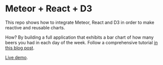 # Meteor + React + D3
This repo shows how to integrate Meteor, React and D3 in order to make reactive and reusable charts.

How? By building a full application that exhibits a bar chart of how many beers you had in each day of the week. Follow a comprehensive tutorial [in this blog post](http://rafaelquintanilha.com/real-time-charts-with-meteor-react-and-d3).

[Live demo](http://beerconsumption.meteor.com).